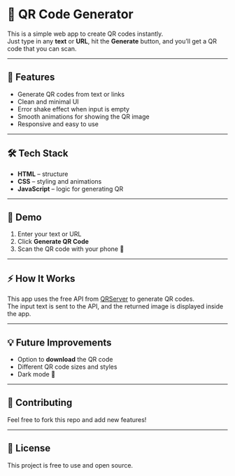 # 📱 QR Code Generator

This is a simple web app to create QR codes instantly.  
Just type in any **text** or **URL**, hit the **Generate** button, and you’ll get a QR code that you can scan.

---

## 🚀 Features
- Generate QR codes from text or links   
- Clean and minimal UI  
- Error shake effect when input is empty  
- Smooth animations for showing the QR image  
- Responsive and easy to use  

---

## 🛠️ Tech Stack
- **HTML** – structure  
- **CSS** – styling and animations  
- **JavaScript** – logic for generating QR  

---

## 📸 Demo
1. Enter your text or URL  
2. Click **Generate QR Code**
3. Scan the QR code with your phone 📱  

---

## ⚡ How It Works
This app uses the free API from [QRServer](https://goqr.me/api/) to generate QR codes.  
The input text is sent to the API, and the returned image is displayed inside the app.

---

## 💡 Future Improvements
- Option to **download** the QR code  
- Different QR code sizes and styles  
- Dark mode 🌙  

---

## 🤝 Contributing
Feel free to fork this repo and add new features!  

---

## 📜 License
This project is free to use and open source.  
